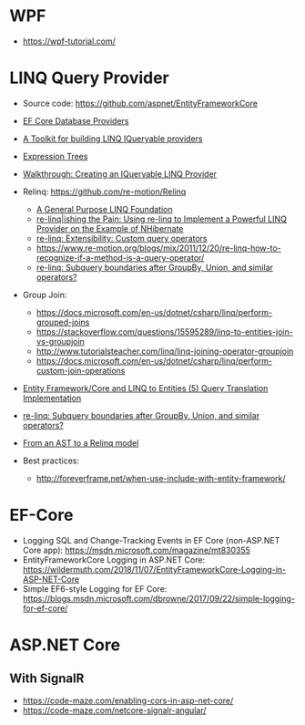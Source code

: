 # WPF
- https://wpf-tutorial.com/

# LINQ Query Provider
- Source code: https://github.com/aspnet/EntityFrameworkCore
- [EF Core Database Providers](https://docs.microsoft.com/en-us/ef/core/providers/)
- [A Toolkit for building LINQ IQueryable providers](https://github.com/mattwar/iqtoolkit)
- [Expression Trees](https://docs.microsoft.com/en-us/dotnet/csharp/programming-guide/concepts/expression-trees/)
- [Walkthrough: Creating an IQueryable LINQ Provider](https://msdn.microsoft.com/en-us/library/bb546158.aspx)
- Relinq: https://github.com/re-motion/Relinq 
    - [A General Purpose LINQ Foundation](https://www.re-motion.org/download/re-linq.pdf)
    - [re-linq|ishing the Pain: Using re-linq to Implement a Powerful LINQ Provider on the Example of NHibernate](https://www.codeproject.com/Articles/42059/re-linq-ishing-the-Pain-Using-re-linq-to-Implement)
    - [re-linq: Extensibility: Custom query operators](https://www.re-motion.org/blogs/mix/2010/10/28/re-linq-extensibility-custom-query-operators/)
    - https://www.re-motion.org/blogs/mix/2011/12/20/re-linq-how-to-recognize-if-a-method-is-a-query-operator/
    - [re-linq: Subquery boundaries after GroupBy, Union, and similar operators?](https://www.re-motion.org/blogs/mix/category/re-linq)
- Group Join:
  - https://docs.microsoft.com/en-us/dotnet/csharp/linq/perform-grouped-joins
  - https://stackoverflow.com/questions/15595289/linq-to-entities-join-vs-groupjoin
  - http://www.tutorialsteacher.com/linq/linq-joining-operator-groupjoin
  - https://docs.microsoft.com/en-us/dotnet/csharp/linq/perform-custom-join-operations

- [Entity Framework/Core and LINQ to Entities (5) Query Translation Implementation](https://weblogs.asp.net/dixin/entity-framework-core-and-linq-to-entities-5-query-translation-implementation)
- [re-linq: Subquery boundaries after GroupBy, Union, and similar operators?](https://www.re-motion.org/blogs/mix/category/re-linq/)
- [From an AST to a Relinq model](https://medium.com/@matthew47671280/from-an-ast-to-a-relinq-model-875884200a8c)
- Best practices:
  - http://foreverframe.net/when-use-include-with-entity-framework/

# EF-Core
- Logging SQL and Change-Tracking Events in EF Core (non-ASP.NET Core app): https://msdn.microsoft.com/magazine/mt830355
- EntityFrameworkCore Logging in ASP.NET Core: https://wildermuth.com/2018/11/07/EntityFrameworkCore-Logging-in-ASP-NET-Core
- Simple EF6-style Logging for EF Core: https://blogs.msdn.microsoft.com/dbrowne/2017/09/22/simple-logging-for-ef-core/

# ASP.NET Core
## With SignalR
- https://code-maze.com/enabling-cors-in-asp-net-core/
- https://code-maze.com/netcore-signalr-angular/
